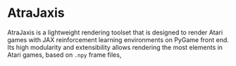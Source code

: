 # AtraJaxis
AtraJaxis is a lightweight rendering toolset that is designed to render Atari games with JAX reinforcement learning environments on PyGame front end. Its high modularity and extensibility allows rendering the most elements in Atari games, based on `.npy` frame files,

